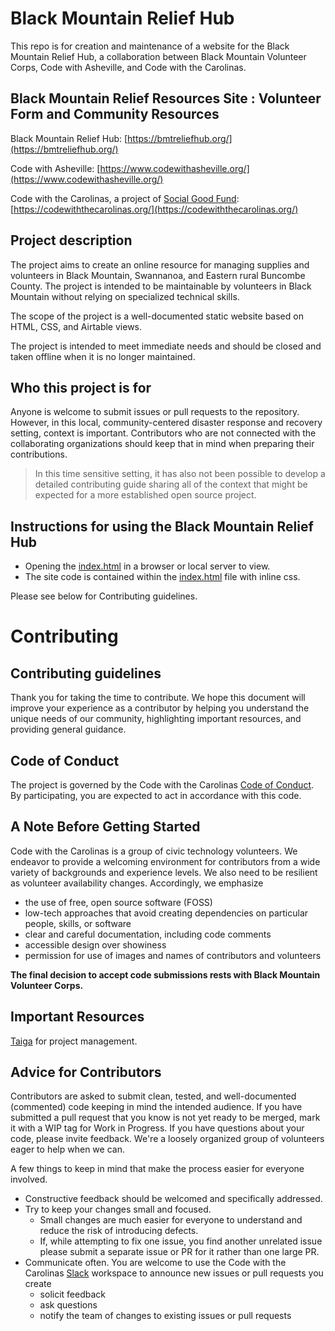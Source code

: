 # Black Mountain Relief Hub
This repo is for creation and maintenance of a website for the Black Mountain Relief Hub, a collaboration between Black Mountain Volunteer Corps, Code with Asheville, and Code with the Carolinas.

## Black Mountain Relief Resources Site : Volunteer Form and Community Resources

 Black Mountain Relief Hub:  [https://bmtreliefhub.org/](https://bmtreliefhub.org/) 
 
 Code with Asheville: [https://www.codewithasheville.org/](https://www.codewithasheville.org/)
 
 Code with the Carolinas, a project of [Social Good Fund](https://www.socialgoodfund.org/): [https://codewiththecarolinas.org/](https://codewiththecarolinas.org/)

## Project description
The project aims to create an online resource for managing supplies and volunteers in Black Mountain, Swannanoa, and Eastern rural Buncombe County. The project is intended to be maintainable by volunteers in Black Mountain without relying on specialized technical skills.
 
The scope of the project is a well-documented static website based on HTML, CSS, and Airtable views.
 
The project is intended to meet immediate needs and should be closed and taken offline when it is no longer maintained.

## Who this project is for
Anyone is welcome to submit issues or pull requests to the repository. However, in this local, community-centered disaster response and recovery setting, context is important. Contributors who are not connected with the collaborating organizations should keep that in mind when preparing their contributions.
> In this time sensitive setting, it has also not been possible to develop a detailed contributing guide sharing all of the context that might be expected for a more established open source project.

## Instructions for using the Black Mountain Relief Hub
- Opening the [index.html](index.html) in a browser or local server to view.
- The site code is contained within the [index.html](index.html) file with inline css.

 Please see below for Contributing guidelines.

# Contributing
## Contributing guidelines
Thank you for taking the time to contribute. We hope this document will improve your experience as a contributor by helping you understand the unique needs of our community, highlighting important resources, and providing general guidance.
## Code of Conduct
The project is governed by the Code with the Carolinas [Code of Conduct](https://share.mailbox.org/ajax/share/0d32d5f905f8fd49d5e80395f8fd47f2b59ce3ef8b335f72/1/8/Nzg/NzgvMTkx). By participating, you are expected to act in accordance with this code.
## A Note Before Getting Started
Code with the Carolinas is a group of civic technology volunteers. We endeavor to provide a welcoming environment for contributors from a wide variety of backgrounds and experience levels. We also need to be resilient as volunteer availability changes. Accordingly, we emphasize
* the use of free, open source software (FOSS)
* low-tech approaches that avoid creating dependencies on particular people, skills, or software
* clear and careful documentation, including code comments
* accessible design over showiness
* permission for use of images and names of contributors and volunteers
  
**The final decision to accept code submissions rests with Black Mountain Volunteer Corps.**
## Important Resources
[Taiga](https://tree.taiga.io/project/codewiththecarolinas-black-mountain/kanban) for project management.
## Advice for Contributors
Contributors are asked to submit clean, tested, and well-documented (commented) code keeping in mind the intended audience. If you have submitted a pull request that you know is not yet ready to be merged, mark it with a WIP tag for Work in Progress. If you have questions about your code, please invite feedback. We're a loosely organized group of volunteers eager to help when we can.
 
A few things to keep in mind that make the process easier for everyone involved.
 
* Constructive feedback should be welcomed and specifically addressed.
* Try to keep your changes small and focused.
  * Small changes are much easier for everyone to understand and reduce the risk of introducing defects.
  * If, while attempting to fix one issue, you find another unrelated issue please submit a separate issue or PR for it rather than one large PR.
* Communicate often. You are welcome to use the Code with the Carolinas [Slack](https://join.slack.com/t/codewiththecarolinas/shared_invite/zt-ggwi3ynm-f82eIgTN2_CUFxh_6t5hwQ) workspace to
announce new issues or pull requests you create
  * solicit feedback
  * ask questions
  * notify the team of changes to existing issues or pull requests
